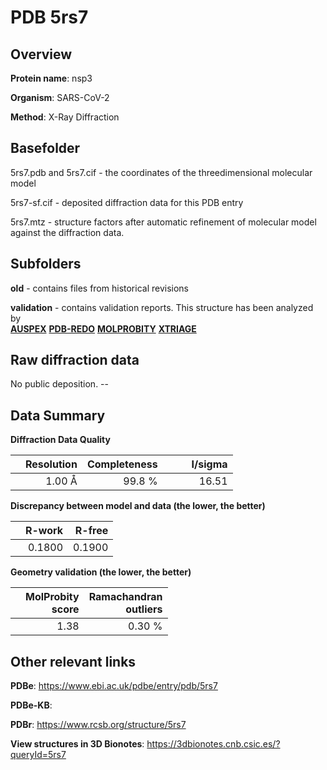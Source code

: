# PDB 5rs7

## Overview

**Protein name**: nsp3

**Organism**: SARS-CoV-2

**Method**: X-Ray Diffraction



## Basefolder

5rs7.pdb and 5rs7.cif - the coordinates of the threedimensional molecular model

5rs7-sf.cif - deposited diffraction data for this PDB entry

5rs7.mtz - structure factors after automatic refinement of molecular model against the diffraction data.

## Subfolders



**old** - contains files from historical revisions

**validation** - contains validation reports. This structure has been analyzed by <br>[**AUSPEX**](https://github.com/thorn-lab/coronavirus_structural_task_force/tree/master/pdb/nsp3/SARS-CoV-2/5rs7/validation/auspex) [**PDB-REDO**](https://github.com/thorn-lab/coronavirus_structural_task_force/tree/master/pdb/nsp3/SARS-CoV-2/5rs7/validation/pdb-redo) [**MOLPROBITY**](https://github.com/thorn-lab/coronavirus_structural_task_force/tree/master/pdb/nsp3/SARS-CoV-2/5rs7/validation/molprobity) [**XTRIAGE**](https://github.com/thorn-lab/coronavirus_structural_task_force/blob/master/pdb/nsp3/SARS-CoV-2/5rs7/validation/Xtriage_output.log)  



## Raw diffraction data

No public deposition. --<br> 

## Data Summary
**Diffraction Data Quality**

|   | Resolution | Completeness| I/sigma |
|---|-------------:|----------------:|--------------:|
|   |1.00 Å|99.8  %|<img width=50/>16.51|

**Discrepancy between model and data (the lower, the better)**

|   | **R-work**| **R-free**   
|---|-------------:|----------------:|           
||  0.1800|  0.1900|

**Geometry validation (the lower, the better)**

|   |**MolProbity<br>score**| **Ramachandran<br>outliers** 
|---|-------------:|----------------:|
||  1.38|  0.30 %|

 

 



## Other relevant links 
**PDBe**:  https://www.ebi.ac.uk/pdbe/entry/pdb/5rs7

**PDBe-KB**:  
 
**PDBr**: https://www.rcsb.org/structure/5rs7 

**View structures in 3D Bionotes**: https://3dbionotes.cnb.csic.es/?queryId=5rs7

